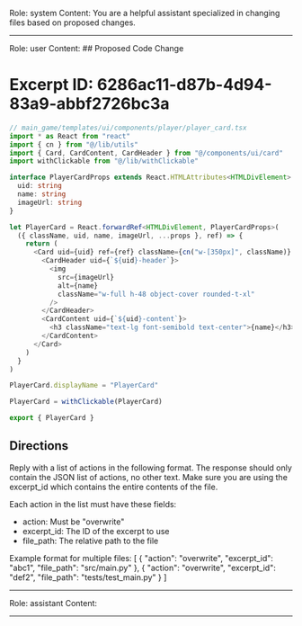 Role: system
Content: You are a helpful assistant specialized in changing files based on proposed changes.
__________________
Role: user
Content: ## Proposed Code Change
# Excerpt ID: 6286ac11-d87b-4d94-83a9-abbf2726bc3a
```typescript
// main_game/templates/ui/components/player/player_card.tsx
import * as React from "react"
import { cn } from "@/lib/utils"
import { Card, CardContent, CardHeader } from "@/components/ui/card"
import withClickable from "@/lib/withClickable"

interface PlayerCardProps extends React.HTMLAttributes<HTMLDivElement> {
  uid: string
  name: string
  imageUrl: string
}

let PlayerCard = React.forwardRef<HTMLDivElement, PlayerCardProps>(
  ({ className, uid, name, imageUrl, ...props }, ref) => {
    return (
      <Card uid={uid} ref={ref} className={cn("w-[350px]", className)} {...props}>
        <CardHeader uid={`${uid}-header`}>
          <img
            src={imageUrl}
            alt={name}
            className="w-full h-48 object-cover rounded-t-xl"
          />
        </CardHeader>
        <CardContent uid={`${uid}-content`}>
          <h3 className="text-lg font-semibold text-center">{name}</h3>
        </CardContent>
      </Card>
    )
  }
)

PlayerCard.displayName = "PlayerCard"

PlayerCard = withClickable(PlayerCard)

export { PlayerCard }
```

## Directions
Reply with a list of actions in the following format. The response should only contain the JSON list of actions, no other text.
Make sure you are using the excerpt_id which contains the entire contents of the file.

Each action in the list must have these fields:
- action: Must be "overwrite"
- excerpt_id: The ID of the excerpt to use
- file_path: The relative path to the file

Example format for multiple files:
[
    {
        "action": "overwrite",
        "excerpt_id": "abc1",
        "file_path": "src/main.py"
    },
    {
        "action": "overwrite",
        "excerpt_id": "def2",
        "file_path": "tests/test_main.py"
    }
]
__________________
Role: assistant
Content: 
__________________
